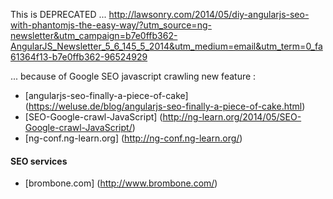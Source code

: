 This is DEPRECATED ...
http://lawsonry.com/2014/05/diy-angularjs-seo-with-phantomjs-the-easy-way/?utm_source=ng-newsletter&utm_campaign=b7e0ffb362-AngularJS_Newsletter_5_6_145_5_2014&utm_medium=email&utm_term=0_fa61364f13-b7e0ffb362-96524929

... because of Google SEO javascript crawling new feature :
- [angularjs-seo-finally-a-piece-of-cake] (https://weluse.de/blog/angularjs-seo-finally-a-piece-of-cake.html)
- [SEO-Google-crawl-JavaScript] (http://ng-learn.org/2014/05/SEO-Google-crawl-JavaScript/)
- [ng-conf.ng-learn.org] (http://ng-conf.ng-learn.org/)

#### SEO services
- [brombone.com] (http://www.brombone.com/)
